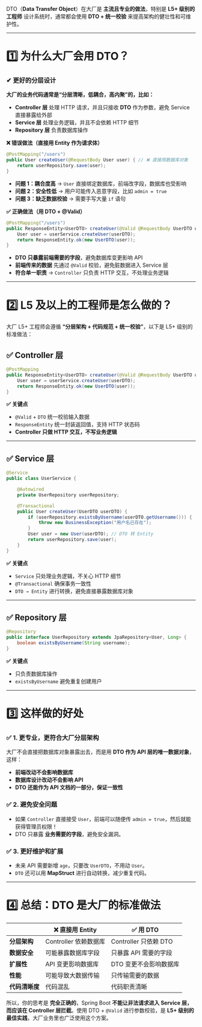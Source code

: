 DTO（**Data Transfer Object**）在大厂是 **主流且专业的做法**，特别是 **L5+ 级别的工程师** 设计系统时，通常都会使用 **DTO + 统一校验** 来提高架构的健壮性和可维护性。

---

# **1️⃣ 为什么大厂会用 DTO？**
### **✔ 更好的分层设计**
**大厂的业务代码通常是“**分层清晰，低耦合，高内聚**”的，比如：**
- **Controller 层** 处理 HTTP 请求，并且只接收 **DTO** 作为参数，避免 Service 直接暴露给外部
- **Service 层** 处理业务逻辑，并且不会依赖 HTTP 细节
- **Repository 层** 负责数据库操作

**❌ 错误做法（直接用 Entity 作为请求体）**
```java
@PostMapping("/users")
public User createUser(@RequestBody User user) { // ❌ 直接用数据库对象
    return userRepository.save(user);
}
```
- **问题 1：耦合度高** → `User` 直接绑定数据库，前端改字段，数据库也受影响
- **问题 2：安全性低** → 用户可能传入恶意字段，比如 `admin = true`
- **问题 3：缺乏数据校验** → 需要手写大量 `if` 语句

**✅ 正确做法（用 DTO + @Valid）**
```java
@PostMapping("/users")
public ResponseEntity<UserDTO> createUser(@Valid @RequestBody UserDTO userDTO) {
    User user = userService.createUser(userDTO);
    return ResponseEntity.ok(new UserDTO(user));
}
```
- **DTO 只暴露前端需要的字段**，避免数据库变更影响 API
- **前端传来的数据** 先通过 `@Valid` 校验，避免脏数据进入 Service 层
- **符合单一职责** → `Controller` 只负责 HTTP 交互，不处理业务逻辑

---

# **2️⃣ L5 及以上的工程师是怎么做的？**
大厂 L5+ 工程师会遵循 **“分层架构 + 代码规范 + 统一校验”**，以下是 L5+ 级别的标准做法：

## **✅ Controller 层**
```java
@PostMapping
public ResponseEntity<UserDTO> createUser(@Valid @RequestBody UserDTO userDTO) {
    User user = userService.createUser(userDTO);
    return ResponseEntity.ok(new UserDTO(user));
}
```
**✅ 关键点**
- `@Valid` + `DTO` 统一校验输入数据
- `ResponseEntity` 统一封装返回值，支持 HTTP 状态码
- **Controller 只做 HTTP 交互，不写业务逻辑**

---

## **✅ Service 层**
```java
@Service
public class UserService {

    @Autowired
    private UserRepository userRepository;

    @Transactional
    public User createUser(UserDTO userDTO) {
        if (userRepository.existsByUsername(userDTO.getUsername())) {
            throw new BusinessException("用户名已存在");
        }
        User user = new User(userDTO); // DTO 转 Entity
        return userRepository.save(user);
    }
}
```
**✅ 关键点**
- `Service` 只处理业务逻辑，不关心 HTTP 细节
- `@Transactional` 确保事务一致性
- `DTO → Entity` 进行转换，避免直接暴露数据库对象

---

## **✅ Repository 层**
```java
@Repository
public interface UserRepository extends JpaRepository<User, Long> {
    boolean existsByUsername(String username);
}
```
**✅ 关键点**
- 只负责数据库操作
- `existsByUsername` 避免重复创建用户

---

# **3️⃣ 这样做的好处**
### **✅ 1. 更专业，更符合大厂分层架构**
大厂不会直接把数据库对象暴露出去，而是用 **DTO 作为 API 层的唯一数据对象**，这样：
- **前端改动不会影响数据库**
- **数据库设计改动不会影响 API**
- **DTO 还能作为 API 文档的一部分，保证一致性**

### **✅ 2. 避免安全问题**
- 如果 `Controller` 直接接受 `User`，前端可以随便传 `admin = true`，然后就能获得管理员权限！
- DTO 只暴露 **业务需要的字段**，避免安全漏洞。

### **✅ 3. 更好维护和扩展**
- 未来 API 需要新增 `age`，只要改 `UserDTO`，不用动 `User`。
- `DTO` 还可以用 **MapStruct** 进行自动转换，减少重复代码。

---

# **4️⃣ 总结：DTO 是大厂的标准做法**
|  | ❌ 直接用 Entity | ✅ 用 DTO |
|--|--|--|
| **分层架构** | Controller 依赖数据库 | Controller 只依赖 DTO |
| **数据安全** | 可能暴露数据库字段 | 只暴露 API 需要的字段 |
| **扩展性** | API 变更影响数据库 | DTO 变更不会影响数据库 |
| **性能** | 可能导致大数据传输 | 只传输需要的数据 |
| **代码清晰度** | 代码混乱 | 代码职责清晰 |

所以，你的思考是 **完全正确的**，Spring Boot **不能让非法请求进入 Service 层，而应该在 Controller 层拦截**。使用 DTO + `@Valid` 进行参数校验，是 **L5+ 级别的最佳实践**，大厂业务里也广泛使用这个方案。